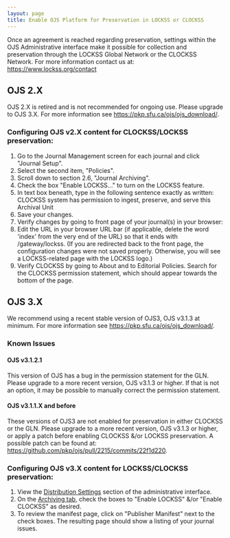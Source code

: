 ```yaml
---
layout: page
title: Enable OJS Platform for Preservation in LOCKSS or CLOCKSS
---
```


Once an agreement is reached regarding preservation, settings within the OJS Administrative 
interface make it possible for collection and preservation through the 
LOCKSS Global Network or the CLOCKSS Network. For more information contact us at: <a href="https://www.lockss.org/contact">https://www.lockss.org/contact</a>

## OJS 2.X

OJS 2.X is retired and is not recommended for ongoing use. Please upgrade to OJS 3.X. For more information see <a href="https://pkp.sfu.ca/ojs/ojs_download/">https://pkp.sfu.ca/ojs/ojs_download/</a>.

### Configuring OJS v2.X content for CLOCKSS/LOCKSS preservation:

1. Go to the Journal Management screen for each journal and click "Journal Setup".
2. Select the second item, "Policies".
3. Scroll down to section 2.6, "Journal Archiving".
4. Check the box "Enable LOCKSS..." to turn on the LOCKSS feature.
5. In text box beneath, type in the following sentence exactly as written: CLOCKSS system has permission to 
ingest, preserve, and serve this Archival Unit
6. Save your changes.
7. Verify changes by going to front page of your journal(s) in your browser:
8. Edit the URL in your browser URL bar (if applicable, delete the word 'index' from the very end of the 
URL) so that it ends with /gateway/lockss. (If you are redirected back to the front page, the configuration changes 
were not saved properly. Otherwise, you will see a LOCKSS-related page with the LOCKSS logo.)
9. Verify CLOCKSS by going to About and to Editorial Policies. Search for the CLOCKSS permission statement, 
which should appear towards the bottom of the page.


## OJS 3.X

We recommend using a recent stable version of OJS3, OJS v3.1.3 at minimum. For more information 
see <a href="https://pkp.sfu.ca/ojs/ojs_download/">https://pkp.sfu.ca/ojs/ojs_download/</a>.

### Known Issues

#### OJS v3.1.2.1 

This version of OJS has a bug in the permission statement for the GLN. Please upgrade to a more recent version, 
OJS v3.1.3 or higher. If that is not an option, it may be possible to manually correct the permission statement.

#### OJS v3.1.1.X and before

These versions of OJS3 are not enabled for preservation in either CLOCKSS or the GLN. 
Please upgrade to a more recent version, OJS v3.1.3 or higher, or apply a patch before enabling 
CLOCKSS &/or LOCKSS preservation. A possible patch can be found at: <a href="https://github.com/pkp/ojs/pull/2215/commits/22f1d220">https://github.com/pkp/ojs/pull/2215/commits/22f1d220</a>.

### Configuring OJS v3.X content for LOCKSS/CLOCKSS preservation:

1. View the <a href="https://docs.pkp.sfu.ca/learning-ojs/en/settings-distribution">Distribution Settings</a> section of the administrative interface.
2. On the <a href="https://docs.pkp.sfu.ca/learning-ojs/en/settings-distribution#archiving">Archiving tab</a>, check the boxes to "Enable LOCKSS" &/or "Enable 
CLOCKSS" as desired.
3. To review the manifest page, click on "Publisher Manifest" next to the check boxes. 
The resulting page should show a listing of your journal issues.
